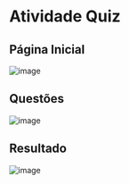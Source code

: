 # Atividade Quiz

<h2>Página Inicial</h2>

![image](https://github.com/user-attachments/assets/97bac70b-e550-4a67-b50c-683193a881dc)

<h2>Questões</h2>

![image](https://github.com/user-attachments/assets/5ebd7788-3895-438b-ba28-d03421c232e6)

<h2>Resultado</h2>

![image](https://github.com/user-attachments/assets/98bd9f33-616d-4d54-afff-cbf1d882d7db)


